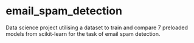 # email_spam_detection
Data science project utilising a dataset to train and compare 7 preloaded models from scikit-learn for the task of email spam detection.
